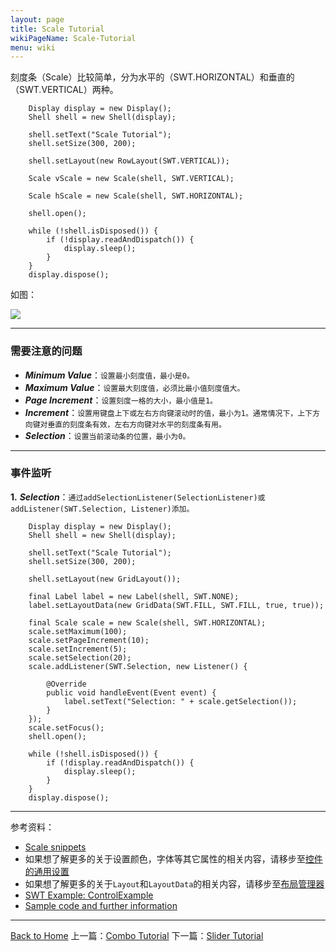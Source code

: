```yaml
---
layout: page
title: Scale Tutorial
wikiPageName: Scale-Tutorial
menu: wiki
---
```


刻度条（Scale）比较简单，分为水平的（SWT.HORIZONTAL）和垂直的（SWT.VERTICAL）两种。

		Display display = new Display();
		Shell shell = new Shell(display);

		shell.setText("Scale Tutorial");
		shell.setSize(300, 200);

		shell.setLayout(new RowLayout(SWT.VERTICAL));

		Scale vScale = new Scale(shell, SWT.VERTICAL);

		Scale hScale = new Scale(shell, SWT.HORIZONTAL);

		shell.open();

		while (!shell.isDisposed()) {
			if (!display.readAndDispatch()) {
				display.sleep();
			}
		}
		display.dispose();

如图：

![]({{site.baseurl}}/eclipse.tutorial/wiki/images/image_swt_scale1.png)

***

### 需要注意的问题

 * _**Minimum Value**_：`设置最小刻度值，最小是0。`
 * _**Maximum Value**_：`设置最大刻度值，必须比最小值刻度值大。`
 * _**Page Increment**_：`设置刻度一格的大小，最小值是1。`
 * _**Increment**_：`设置用键盘上下或左右方向键滚动时的值，最小为1。通常情况下，上下方向键对垂直的刻度条有效，左右方向键对水平的刻度条有用。`
 * _**Selection**_：`设置当前滚动条的位置，最小为0。`

***

### 事件监听

**1.** _**Selection**_：`通过addSelectionListener(SelectionListener)或addListener(SWT.Selection, Listener)添加。`

    	Display display = new Display();
		Shell shell = new Shell(display);

		shell.setText("Scale Tutorial");
		shell.setSize(300, 200);

		shell.setLayout(new GridLayout());

		final Label label = new Label(shell, SWT.NONE);
		label.setLayoutData(new GridData(SWT.FILL, SWT.FILL, true, true));

		final Scale scale = new Scale(shell, SWT.HORIZONTAL);
		scale.setMaximum(100);
		scale.setPageIncrement(10);
		scale.setIncrement(5);
		scale.setSelection(20);
		scale.addListener(SWT.Selection, new Listener() {

			@Override
			public void handleEvent(Event event) {
				label.setText("Selection: " + scale.getSelection());
			}
		});
		scale.setFocus();
		shell.open();

		while (!shell.isDisposed()) {
			if (!display.readAndDispatch()) {
				display.sleep();
			}
		}
		display.dispose();

***
参考资料：
  * [Scale snippets](http://www.eclipse.org/swt/snippets/#scale)
  * 如果想了解更多的关于设置颜色，字体等其它属性的相关内容，请移步至[控件的通用设置]({{site.baseurl}}/eclipse.tutorial/wiki/Common-Properties-Tutorial.html)
  * 如果想了解更多的关于`Layout`和`LayoutData`的相关内容，请移步至[布局管理器]({{site.baseurl}}/eclipse.tutorial/wiki/Layouts-Tutorial.html)
  * [SWT Example: ControlExample](http://www.eclipse.org/swt/examples.php)
  * [Sample code and further information](http://www.eclipse.org/swt/)

***
[Back to Home]({{site.baseurl}}/eclipse.tutorial/wiki/)
上一篇：[Combo Tutorial]({{site.baseurl}}/eclipse.tutorial/wiki/Combo-Tutorial.html)
下一篇：[Slider Tutorial]({{site.baseurl}}/eclipse.tutorial/wiki/Slider-Tutorial.html)

